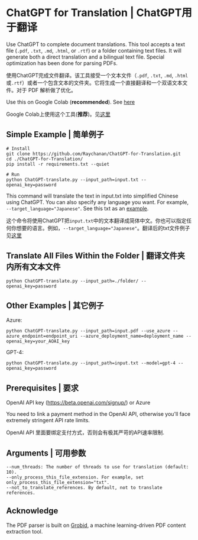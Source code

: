 # ChatGPT for Translation | ChatGPT用于翻译
Use ChatGPT to complete document translations. This tool accepts a text file (`.pdf`, `.txt`, `.md`, `.html`, or `.rtf`) or a folder containing text files. It will generate both a direct translation and a bilingual text file. Special optimization has been done for parsing PDFs.

使用ChatGPT完成文件翻译。该工具接受一个文本文件（`.pdf`, `.txt`, `.md`, `.html`或`.rtf`）或者一个包含文本的文件夹。它将生成一个直接翻译和一个双语文本文件。对于 PDF 解析做了优化。

Use this on Google Colab (**recommended**). See [here](https://colab.research.google.com/drive/1_715zHeS3VaZaB9ISyo29Zp-KOTsyP8D#scrollTo=hU-8gsBXAyf0)

Google Colab上使用这个工具(**推荐**)。见[这里](https://colab.research.google.com/drive/1_715zHeS3VaZaB9ISyo29Zp-KOTsyP8D#scrollTo=hU-8gsBXAyf0)

## Simple Example | 简单例子

```
# Install
git clone https://github.com/Raychanan/ChatGPT-for-Translation.git
cd ./ChatGPT-for-Translation/
pip install -r requirements.txt --quiet

# Run
python ChatGPT-translate.py --input_path=input.txt --openai_key=password
```

This command will translate the text in input.txt into simplified Chinese using ChatGPT. You can also specify any language you want. For example, `--target_language="Japanese"`. See this txt as an [example](input_translated.txt).

这个命令将使用ChatGPT把`input.txt`中的文本翻译成简体中文。你也可以指定任何你想要的语言。例如，`--target_language="Japanese"`。翻译后的txt文件例子见[这里](input_translated.txt)

## Translate All Files Within the Folder | 翻译文件夹内所有文本文件

`python ChatGPT-translate.py --input_path=./folder/ --openai_key=password`

## Other Examples | 其它例子

Azure:
```
python ChatGPT-translate.py --input_path=input.pdf --use_azure --azure_endpoint=endpoint_uri --azure_deployment_name=deployment_name --openai_key=your_AOAI_key
```

GPT-4:
```
python ChatGPT-translate.py --input_path=input.txt --model=gpt-4 --openai_key=password
```


## Prerequisites | 要求
OpenAI API key (https://beta.openai.com/signup/) or Azure

You need to link a payment method in the OpenAI API, otherwise you'll face extremely stringent API rate limits. 

OpenAI API 里面要绑定支付方式，否则会有极其严苛的API速率限制.

## Arguments | 可用参数
```
--num_threads: The number of threads to use for translation (default: 10).
--only_process_this_file_extension. For example, set only_process_this_file_extension="txt".
--not_to_translate_references. By default, not to translate references.
```

## Acknowledge 
The PDF parser is built on [Grobid](https://github.com/kermitt2/grobid), a machine learning-driven PDF content extraction tool.
